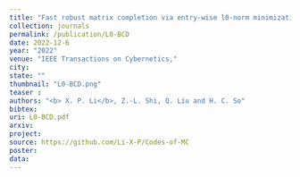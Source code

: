 ```yaml
---
title: "Fast robust matrix completion via entry-wise l0-norm minimization"
collection: journals
permalink: /publication/L0-BCD
date: 2022-12-6
year: "2022"
venue: "IEEE Transactions on Cybernetics,"
city: 
state: ""
thumbnail: "L0-BCD.png"
teaser : 
authors: "<b> X. P. Li</b>, Z.-L. Shi, Q. Liu and H. C. So"
bibtex: 
uri: L0-BCD.pdf
arxiv: 
project: 
source: https://github.com/Li-X-P/Codes-of-MC
poster: 
data:
---
```

